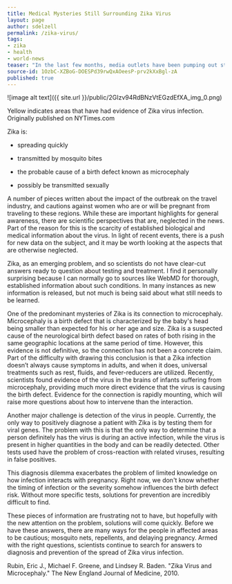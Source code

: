 ```yaml
---
title: Medical Mysteries Still Surrounding Zika Virus
layout: page
author: sdelzell
permalink: /zika-virus/
tags:
- zika
- health
- world-news
teaser: "In the last few months, media outlets have been pumping out stories on Zika Virus and a potentially related birth defect, microcephaly due to outbreaks and its rapid spread in parts of South and Central America. All of these updates say the same key things."
source-id: 1OzbC-XZBoG-DOESPd39rwQxAOeesP-prv2kXxBgl-zA
published: true
---
```


![image alt text]({{ site.url }}/public/2GIzv94RdBNzVtEGzdEfXA_img_0.png)

Yellow indicates areas that have had evidence of Zika virus infection. Originally published on NYTimes.com

Zika is:

* spreading quickly 

* transmitted by mosquito bites

* the probable cause of a birth defect known as microcephaly

* possibly be transmitted sexually 

A number of pieces written about the impact of the outbreak on the travel industry, and cautions against women who are or will be pregnant from traveling to these regions. While these are important highlights for general awareness, there are scientific perspectives that are, neglected in the news. Part of the reason for this is the scarcity of established biological and medical information about the virus. In light of recent events, there is a push for new data on the subject, and it may be worth looking at the aspects that are otherwise neglected. 

Zika, as an emerging problem, and so scientists do not have clear-cut answers ready to question about testing and treatment. I find it personally surprising because I can normally go to sources like WebMD for thorough, established information about such conditions. In many instances as new information is released, but not much is being said about what still needs to be learned. 

One of the predominant mysteries of  Zika is its connection to microcephaly. Microcephaly is a birth defect that is characterized by the baby's head being smaller than expected for his or her age and size.  Zika is a suspected cause of the neurological birth defect based on rates of both rising in the same geographic locations at the same period of time. However, this evidence is not definitive, so the connection has not been a concrete claim. Part of the difficulty with drawing this conclusion is that a Zika infection doesn’t always cause symptoms in adults, and when it does, universal treatments such as rest, fluids, and fever-reducers are utilized. Recently, scientists found evidence of the virus in the brains of  infants suffering from microcephaly, providing much more direct evidence that the virus is causing the birth defect. Evidence for the connection  is rapidly mounting, which will raise more questions about how to intervene than the interaction.  

Another major challenge is detection of the virus in people. Currently, the only way to positively diagnose a patient with Zika is by testing them for viral genes. The problem with this is that the only way to determine that a person definitely has the virus is during an active infection, while the virus is present in higher quantities in the body and can be readily detected.  Other tests used have the problem of cross-reaction with related viruses, resulting in false positives.

This diagnosis dilemma exacerbates the problem of limited knowledge on how infection interacts with pregnancy. Right now, we don't know whether the timing of infection or the severity somehow influences the birth defect risk. Without more specific tests, solutions for prevention are incredibly difficult to find. 

These pieces of information are frustrating not to have, but hopefully with the new attention on the problem, solutions will come quickly. Before we have these answers, there are many ways for the people in affected areas to be cautious; mosquito nets, repellents, and delaying pregnancy. Armed with the right questions, scientists continue to search for answers to diagnosis and prevention of the spread of Zika virus infection. 

Rubin, Eric J., Michael F. Greene, and Lindsey R. Baden. "Zika Virus and Microcephaly." The New England Journal of Medicine, 2010.

